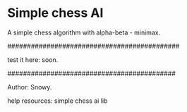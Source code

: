 # Simple chess AI

A simple chess algorithm with alpha-beta - minimax.

############################################

test it here: soon.

###########################################

Author: Snowy.

help resources: simple chess ai lib
